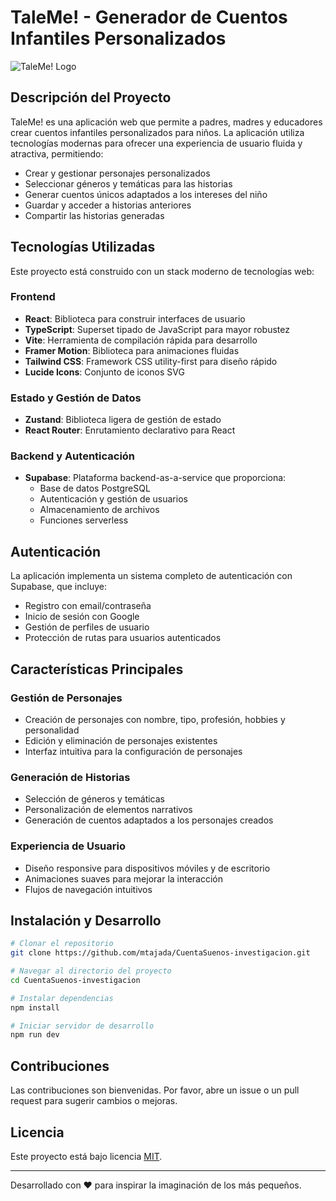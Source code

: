 # TaleMe! - Generador de Cuentos Infantiles Personalizados

![TaleMe! Logo](https://lovable.dev/projects/f290b21d-9a8e-415b-8025-bebb8625aa3d)

## Descripción del Proyecto

TaleMe! es una aplicación web que permite a padres, madres y educadores crear cuentos infantiles personalizados para niños. La aplicación utiliza tecnologías modernas para ofrecer una experiencia de usuario fluida y atractiva, permitiendo:

- Crear y gestionar personajes personalizados
- Seleccionar géneros y temáticas para las historias
- Generar cuentos únicos adaptados a los intereses del niño
- Guardar y acceder a historias anteriores
- Compartir las historias generadas

## Tecnologías Utilizadas

Este proyecto está construido con un stack moderno de tecnologías web:

### Frontend
- **React**: Biblioteca para construir interfaces de usuario
- **TypeScript**: Superset tipado de JavaScript para mayor robustez
- **Vite**: Herramienta de compilación rápida para desarrollo
- **Framer Motion**: Biblioteca para animaciones fluidas
- **Tailwind CSS**: Framework CSS utility-first para diseño rápido
- **Lucide Icons**: Conjunto de iconos SVG

### Estado y Gestión de Datos
- **Zustand**: Biblioteca ligera de gestión de estado
- **React Router**: Enrutamiento declarativo para React

### Backend y Autenticación
- **Supabase**: Plataforma backend-as-a-service que proporciona:
  - Base de datos PostgreSQL
  - Autenticación y gestión de usuarios
  - Almacenamiento de archivos
  - Funciones serverless

## Autenticación

La aplicación implementa un sistema completo de autenticación con Supabase, que incluye:
- Registro con email/contraseña
- Inicio de sesión con Google
- Gestión de perfiles de usuario
- Protección de rutas para usuarios autenticados

## Características Principales

### Gestión de Personajes
- Creación de personajes con nombre, tipo, profesión, hobbies y personalidad
- Edición y eliminación de personajes existentes
- Interfaz intuitiva para la configuración de personajes

### Generación de Historias
- Selección de géneros y temáticas
- Personalización de elementos narrativos
- Generación de cuentos adaptados a los personajes creados

### Experiencia de Usuario
- Diseño responsive para dispositivos móviles y de escritorio
- Animaciones suaves para mejorar la interacción
- Flujos de navegación intuitivos

## Instalación y Desarrollo

```sh
# Clonar el repositorio
git clone https://github.com/mtajada/CuentaSuenos-investigacion.git

# Navegar al directorio del proyecto
cd CuentaSuenos-investigacion

# Instalar dependencias
npm install

# Iniciar servidor de desarrollo
npm run dev
```

## Contribuciones

Las contribuciones son bienvenidas. Por favor, abre un issue o un pull request para sugerir cambios o mejoras.

## Licencia

Este proyecto está bajo licencia [MIT](LICENSE).

---

Desarrollado con ❤️ para inspirar la imaginación de los más pequeños.
